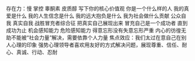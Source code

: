 存在力：慢 掌控
睾酮素 皮质醇
写下你的核心价值观 你是一个什么样的人 我的真爱是什么 我的人生信念是什么 我的远大抱负是什么 我为社会做什么贡献
公众自我 真实自我
战胜冒充者综合征 把真实自己展现出来
冒充自己是一个成功者 直到成功为止
机会感知能力 危险感知能力
得意忘形没有失意忘形严重
内心的彷徨无助不能被“社会力量”解决，需要依靠个人力量
焦点效应：我们太过在意自己在别人心理的印象
强势心理领导者喜欢用友好的方式解决问题，展现尊重、信任、耐心、真诚、行动、忍耐
